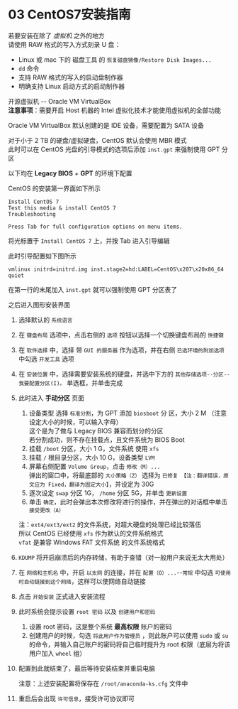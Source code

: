 # 03 CentOS7安装指南

若要安装在除了 *虚拟机* 之外的地方  
请使用 RAW 格式的写入方式刻录 U 盘：

- Linux 或 mac 下的 磁盘工具 的 `恢复磁盘镜像/Restore Disk Images...`  
- `dd` 命令  
- 支持 RAW 格式的写入的启动盘制作器
- 明确支持 Linux 启动方式的启动制作器

开源虚拟机 -- Oracle VM VirtualBox  
**注意事项**：需要开启 Host 机器的 Intel 虚拟化技术才能使用虚拟机的全部功能

Oracle VM VirtualBox 默认创建的是 IDE 设备，需要配置为 SATA 设备

对于小于 2 TB 的硬盘/虚拟硬盘，CentOS 默认会使用 MBR 模式  
此时可以在 CentOS 光盘的引导模式的选项后添加 `inst.gpt` 来强制使用 GPT 分区

以下均在 **Legacy BIOS** + **GPT** 的环境下配置

CentOS 的安装第一界面如下所示

```none
Install CentOS 7
Test this media & install CentOS 7  
Troubleshooting

Press Tab for full configuration options on menu items.
```

将光标置于 `Install CentOS 7` 上，并按 Tab 进入引导编辑

此时引导配置如下图所示

`vmlinux initrd=initrd.img inst.stage2=hd:LABEL=CentOS\x207\x20x86_64 quiet`

在第一行的末尾加入 `inst.gpt` 就可以强制使用 GPT 分区表了

之后进入图形安装界面

1. 选择默认的 `系统语言`

2. 在 `键盘布局` 选项中，点击右侧的 `选项` 按钮以选择一个切换键盘布局的 `快捷键`

3. 在 `软件选择` 中，选择 带 `GUI 的服务器` 作为选项，并在右侧 `已选环境的附加选项` 中勾选 `开发工具` 选项

4. 在 `安装位置` 中，选择需要安装系统的硬盘，并选中下方的 `其他存储选项--分区--我要配置分区(I)。` 单选框，并单击完成

5. 此时进入 **手动分区** 页面

   1. 设备类型 选择 `标准分割`，为 GPT 添加 `biosboot` 分  区，大小 2 M （注意设定大小的时候，可以输入字母）  
    这个是为了做与 Legacy BIOS 兼容而划分的分区  
    若分割成功，则不存在挂载点，且文件系统为 BIOS Boot
   2. 挂载 `/boot` 分区，大小 1 G，文件系统 使用 `xfs`
   3. 挂载 `/` 根目录分区，大小 10 G，设备类型 `LVM`
   4. 屏幕右侧配置 `Volume Group`，点击 `修改（M）...`  
    弹出的窗口中，将最底部的 `大小策略（Z）` 选择为 `已修复 【注：翻译错误，原文应为 Fixed，翻译为固定大小】`，并设定为 30G
   5. 逐次设定 `swap` 分区 1G， `/home` 分区 5G，并单击 `更新设置`
   6. 单击 `确定`，此时会弹出本次修改将进行的操作，并在弹出的对话框中单击 `接受更改（A）`

   注：`ext4/ext3/ext2` 的文件系统，对超大硬盘的处理已经比较落伍  
   所以 CentOS 已经使用 `xfs` 作为默认的文件系统格式  
   `vfat` 是兼容 Windows FAT 文件系统 的文件系统格式

6. `KDUMP` 将开启崩溃后的内存转储，有助于查错（对一般用户来说无太大用处）

7. 在 `网络和主机名` 中，开启 `以太网` 的连接，并在 `配置（O）...`--`常规` 中勾选 `可使用时自动链接到这个网络`，这样可以使网络自动链接

8. 点击 `开始安装` 正式进入安装流程

9. 此时系统会提示设置 `root 密码` 以及 `创建用户和密码`
   1. 设置 root 密码，这是整个系统 **最高权限** 账户的密码
   2. 创建用户的时候，勾选 `将此用户作为管理员` ，则此账户可以使用 `sudo` 或 `su` 的命令，并输入自己账户的密码将自己临时提升为 root 权限（底层为将该用户加入 `wheel` 组）

10. 配置到此就结束了，最后等待安装结束并重启电脑

    注意：上述安装配置将保存在 `/root/anaconda-ks.cfg` 文件中

11. 重启后会出现 `许可信息`，接受许可协议即可
